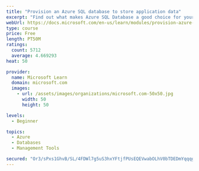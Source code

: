 ```yaml
---
title: "Provision an Azure SQL database to store application data"
excerpt: "Find out what makes Azure SQL Database a good choice for your relational database, how to create the database from the portal and connect with Azure Cloud Shell."
webUrl: https://docs.microsoft.com/en-us/learn/modules/provision-azure-sql-db/
type: course
price: Free
length: PT50M
ratings:
  count: 5712
  average: 4.669293
heat: 50

provider:
  name: Microsoft Learn
  domain: microsoft.com
  images:
    - url: /assets/images/organizations/microsoft.com-50x50.jpg
      width: 50
      height: 50

levels:
  - Beginner

topics:
  - Azure
  - Databases
  - Management Tools

secured: "Or3/sPxs1GhvB/SL/4FDWl7g5uS3hxYFtjfPUsEQEVwabOLhV0bTDEDmYqqqg8U0nn5JxMPWh9jLI54sl+aLE64gJmqEOixL6JJq5jSCOTNPSABP08QQ3Q+WuS+cgniXvcG4xYDHBmBiEv4/nUhF3Q6nOnJtyim/BrxrKBdO7ScNVltiRwq70c+wpyzyW06dbaKpqxab2mFZxUXuIZhPfnLIbKKQb4/sAOO44f0vhsKpTSzHFt8SxYqvHd11rt7+U10hWls9MiJ81sZn2KiVmXC8/cSGo38h0FNXsIuajDrVXuBKPmEn83mlXzM9zw7qGL3Q6OCiwghImJNLQg6u6ZtuBF+6eK4EidbW4n9ErEawfeL2zB6UOWdlgrsQilNFtkVLfHGpMWE6TCqyngA4BQQYGGJQHeS5zM2/kmW+VW8=;aUkLQNSOAhQZkmqXn2KPDg=="
---
```


